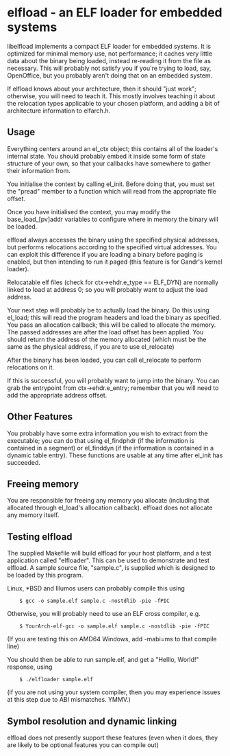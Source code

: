 # elfload - an ELF loader for embedded systems

libelfload implements a compact ELF loader for embedded systems. It is optimized
for minimal memory use, not performance; it caches very little data about the
binary being loaded, instead re-reading it from the file as necessary. This will
probably not satisfy you if you're trying to load, say, OpenOffice, but you
probably aren't doing that on an embedded system.

If elfload knows about your architecture, then it should "just work"; otherwise,
you will need to teach it. This mostly involves teaching it about the relocation
types applicable to your chosen platform, and adding a bit of architecture
information to elfarch.h.

## Usage
Everything centers around an el_ctx object; this contains all of the loader's
internal state. You should probably embed it inside some form of state structure
of your own, so that your callbacks have somewhere to gather their information
from.

You initialise the context by calling el_init. Before doing that, you must set
the "pread" member to a function which will read from the appropriate file
offset.

Once you have initialised the context, you may modify the base_load_[pv]addr
variables to configure where in memory the binary will be loaded.

elfload always accesses the binary using the specified physical addresses, but
performs relocations according to the specified virtual addresses. You can
exploit this difference if you are loading a binary before paging is enabled,
but then intending to run it paged (this feature is for Gandr's kernel loader).

Relocatable elf files (check for ctx->ehdr.e_type == ELF_DYN) are normally
linked to load at address 0; so you will probably want to adjust the load
address.

Your next step will probably be to actually load the binary. Do this using
el_load; this will read the program headers and load the binary as specified.
You pass an allocation callback; this will be called to allocate the memory.
The passed addresses are after the load offset has been applied. You should
return the address of the memory allocated (which must be the same as the
physical address, if you are to use el_relocate)

After the binary has been loaded, you can call el_relocate to perform
relocations on it.

If this is successful, you will probably want to jump into the binary. You can
grab the entrypoint from ctx->ehdr.e_entry; remember that you will need to
add the appropriate address offset.

## Other Features
You probably have some extra information you wish to extract from the
executable; you can do that using el_findphdr (if the information is contained
in a segment) or el_finddyn (if the information is contained in a dynamic table
entry). These functions are usable at any time after el_init has succeeded.

## Freeing memory
You are responsible for freeing any memory you allocate (including that
allocated through el_load's allocation callback). elfload does not allocate any
memory itself.

## Testing elfload
The supplied Makefile will build elfload for your host platform, and a test
application called "elfloader". This can be used to demonstrate and test
elfload. A sample source file, "sample.c", is supplied which is designed to
be loaded by this program.

Linux, *BSD and Illumos users can probably compile this using

````
    $ gcc -o sample.elf sample.c -nostdlib -pie -fPIC
````

Otherwise, you will probably need to use an ELF cross compiler, e.g.
````
    $ YourArch-elf-gcc -o sample.elf sample.c -nostdlib -pie -fPIC
````

(If you are testing this on AMD64 Windows, add -mabi=ms to that compile line)

You should then be able to run sample.elf, and get a "Helllo, World!" response,
using

````
    $ ./elfloader sample.elf
````

(if you are not using your system compiler, then you may experience issues at
this step due to ABI mismatches. YMMV.)

## Symbol resolution and dynamic linking
elfload does not presently support these features (even when it does, they are
likely to be optional features you can compile out)
